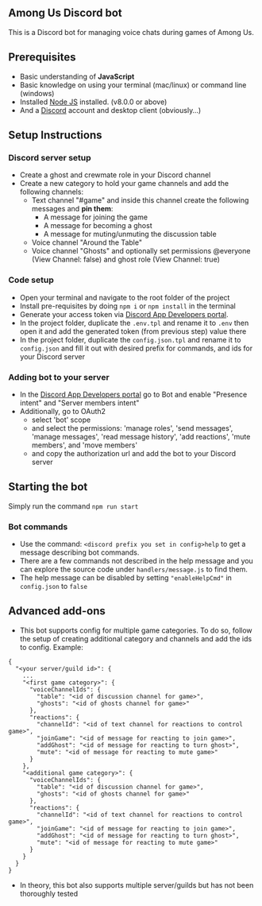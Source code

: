 ## Among Us Discord bot

This is a Discord bot for managing voice chats during games of Among Us.

## Prerequisites

- Basic understanding of **JavaScript**
- Basic knowledge on using your terminal (mac/linux) or command line (windows)
- Installed [Node JS](https://nodejs.org/en/) installed. (v8.0.0 or above)
- And a [Discord](https://discordapp.com/) account and desktop client (obviously…)

## Setup Instructions

### Discord server setup

- Create a ghost and crewmate role in your Discord channel
- Create a new category to hold your game channels and add the following channels:
  - Text channel "#game" and inside this channel create the following messages and **pin them**:
    - A message for joining the game
    - A message for becoming a ghost
    - A message for muting/unmuting the discussion table
  - Voice channel "Around the Table"
  - Voice channel "Ghosts" and optionally set permissions @everyone (View Channel: false) and ghost role (View Channel: true)

### Code setup

- Open your terminal and navigate to the root folder of the project
- Install pre-requisites by doing `npm i` or `npm install` in the terminal
- Generate your access token via [Discord App Developers portal](https://discordapp.com/developers/applications/).
- In the project folder, duplicate the `.env.tpl` and rename it to `.env` then open it and add the generated token (from previous step) value there
- In the project folder, duplicate the `config.json.tpl` and rename it to `config.json` and fill it out with desired prefix for commands, and ids for your Discord server

### Adding bot to your server

- In the [Discord App Developers portal](https://discordapp.com/developers/applications/) go to Bot and enable "Presence intent" and "Server members intent"
- Additionally, go to OAuth2
  - select 'bot' scope
  - and select the permissions: 'manage roles', 'send messages', 'manage messages', 'read message history', 'add reactions', 'mute members', and 'move members'
  - and copy the authorization url and add the bot to your Discord server

## Starting the bot

Simply run the command `npm run start`

### Bot commands

- Use the command: `<discord prefix you set in config>help` to get a message describing bot commands.
- There are a few commands not described in the help message and you can explore the source code under `handlers/message.js` to find them.
- The help message can be disabled by setting `"enableHelpCmd"` in `config.json` to `false`

## Advanced add-ons

- This bot supports config for multiple game categories. To do so, follow the setup of creating additional category and channels and add the ids to config. Example:
```
{
  "<your server/guild id>": { 
    ...
    "<first game category>": {
      "voiceChannelIds": {
        "table": "<id of discussion channel for game>",
        "ghosts": "<id of ghosts channel for game>"
      },
      "reactions": {
        "channelId": "<id of text channel for reactions to control game>",
        "joinGame": "<id of message for reacting to join game>",
        "addGhost": "<id of message for reacting to turn ghost>",
        "mute": "<id of message for reacting to mute game>"
      }
    },
    "<additional game category>": {
      "voiceChannelIds": {
        "table": "<id of discussion channel for game>",
        "ghosts": "<id of ghosts channel for game>"
      },
      "reactions": {
        "channelId": "<id of text channel for reactions to control game>",
        "joinGame": "<id of message for reacting to join game>",
        "addGhost": "<id of message for reacting to turn ghost>",
        "mute": "<id of message for reacting to mute game>"
      }
    }
  }
}
```
- In theory, this bot also supports multiple server/guilds but has not been thoroughly tested
